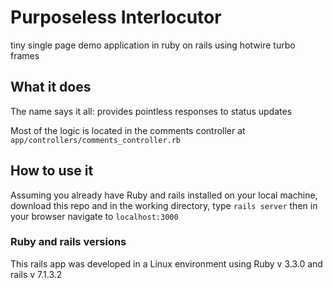 # Purposeless Interlocutor

tiny single page demo application in ruby on rails using hotwire turbo frames

## What it does
The name says it all: provides pointless responses to status updates

Most of the logic is located in the comments controller at `app/controllers/comments_controller.rb`

## How to use it
Assuming you already have Ruby and rails installed on your local machine, download this repo and in the working directory, type `rails server` then in your browser navigate to `localhost:3000`
 
### Ruby and rails versions
This rails app was developed in a Linux environment using Ruby v 3.3.0 and rails v 7.1.3.2
